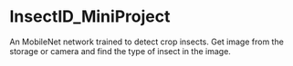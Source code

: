 # InsectID_MiniProject
An MobileNet network trained to detect crop insects. Get image from the storage or camera and find the type of insect in the image.

